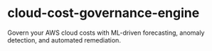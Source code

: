 # cloud-cost-governance-engine
Govern your AWS cloud costs with ML-driven forecasting, anomaly detection, and automated remediation.
